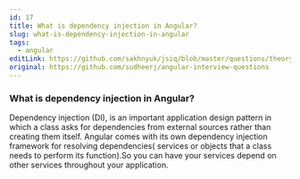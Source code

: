 ```yaml
---
id: 17
title: What is dependency injection in Angular?
slug: what-is-dependency-injection-in-angular
tags:
  - angular
editLink: https://github.com/sakhnyuk/jsiq/blob/master/questions/theory/angular/17.md
original: https://github.com/sudheerj/angular-interview-questions
---
```


### What is dependency injection in Angular?

Dependency injection (DI), is an important application design pattern in which a class asks for dependencies from external sources rather than creating them itself. Angular comes with its own dependency injection framework for resolving dependencies( services or objects that a class needs to perform its function).So you can have your services depend on other services throughout your application.